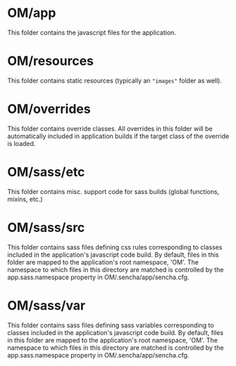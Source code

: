 # OM/app

This folder contains the javascript files for the application.

# OM/resources

This folder contains static resources (typically an `"images"` folder as well).

# OM/overrides

This folder contains override classes. All overrides in this folder will be 
automatically included in application builds if the target class of the override
is loaded.

# OM/sass/etc

This folder contains misc. support code for sass builds (global functions, 
mixins, etc.)

# OM/sass/src

This folder contains sass files defining css rules corresponding to classes
included in the application's javascript code build.  By default, files in this 
folder are mapped to the application's root namespace, 'OM'. The
namespace to which files in this directory are matched is controlled by the
app.sass.namespace property in OM/.sencha/app/sencha.cfg. 

# OM/sass/var

This folder contains sass files defining sass variables corresponding to classes
included in the application's javascript code build.  By default, files in this 
folder are mapped to the application's root namespace, 'OM'. The
namespace to which files in this directory are matched is controlled by the
app.sass.namespace property in OM/.sencha/app/sencha.cfg. 
